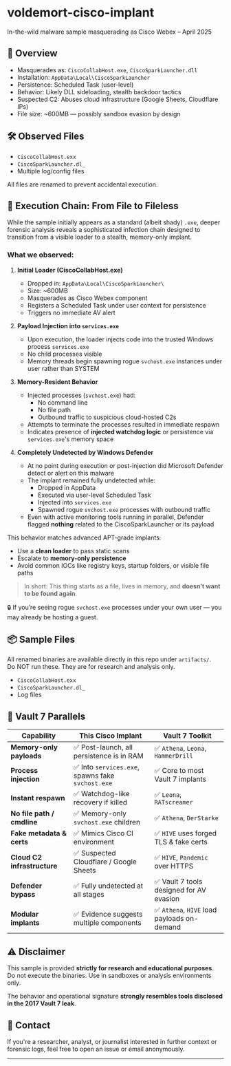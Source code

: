 # voldemort-cisco-implant
In-the-wild malware sample masquerading as Cisco Webex – April 2025
## 🧠 Overview

- Masquerades as: `CiscoCollabHost.exe`, `CiscoSparkLauncher.dll`
- Installation: `AppData\Local\CiscoSparkLauncher`
- Persistence: Scheduled Task (user-level)
- Behavior: Likely DLL sideloading, stealth backdoor tactics
- Suspected C2: Abuses cloud infrastructure (Google Sheets, Cloudflare IPs)
- File size: ~600MB — possibly sandbox evasion by design

## 🛠️ Observed Files

- `CiscoCollabHost.exx`
- `CiscoSparkLauncher.dl_`
- Multiple log/config files

All files are renamed to prevent accidental execution.

## 🧬 Execution Chain: From File to Fileless

While the sample initially appears as a standard (albeit shady) `.exe`, deeper forensic analysis reveals a sophisticated infection chain designed to transition from a visible loader to a stealth, memory-only implant.

### What we observed:

1. **Initial Loader (CiscoCollabHost.exe)**  
   - Dropped in: `AppData\Local\CiscoSparkLauncher\`  
   - Size: ~600MB  
   - Masquerades as Cisco Webex component  
   - Registers a Scheduled Task under user context for persistence  
   - Triggers no immediate AV alert

2. **Payload Injection into `services.exe`**  
   - Upon execution, the loader injects code into the trusted Windows process `services.exe`  
   - No child processes visible  
   - Memory threads begin spawning rogue `svchost.exe` instances under user rather than SYSTEM

3. **Memory-Resident Behavior**  
   - Injected processes (`svchost.exe`) had:  
     - No command line  
     - No file path  
     - Outbound traffic to suspicious cloud-hosted C2s  
   - Attempts to terminate the processes resulted in immediate respawn  
   - Indicates presence of **injected watchdog logic** or persistence via `services.exe`'s memory space

4. **Completely Undetected by Windows Defender**  
   - At no point during execution or post-injection did Microsoft Defender detect or alert on this malware  
   - The implant remained fully undetected while:
     - Dropped in AppData
     - Executed via user-level Scheduled Task
     - Injected into `services.exe`
     - Spawned rogue `svchost.exe` processes with outbound traffic
   - Even with active monitoring tools running in parallel, Defender flagged **nothing** related to the CiscoSparkLauncher or its payload

This behavior matches advanced APT-grade implants:
- Use a **clean loader** to pass static scans
- Escalate to **memory-only persistence**
- Avoid common IOCs like registry keys, startup folders, or visible file paths

> In short: This thing starts as a file, lives in memory, and **doesn’t want to be found again**.

🔒 If you’re seeing rogue `svchost.exe` processes under your own user — you may already be hosting a guest.

## 📦 Sample Files

All renamed binaries are available directly in this repo under `artifacts/`.  
Do NOT run these. They are for research and analysis only.

- `CiscoCollabHost.exx`
- `CiscoSparkLauncher.dl_`
- Log files

## 🧠 Vault 7 Parallels 

| Capability                    | This Cisco Implant                      | Vault 7 Toolkit                              |
|------------------------------|-----------------------------------------|---------------------------------------------|
| **Memory-only payloads**     | ✅ Post-launch, all persistence is in RAM | ✅ `Athena`, `Leona`, `HammerDrill`         |
| **Process injection**        | ✅ Into `services.exe`, spawns fake `svchost.exe` | ✅ Core to most Vault 7 implants     |
| **Instant respawn**          | ✅ Watchdog-like recovery if killed      | ✅ `Leona`, `RATscreamer`                   |
| **No file path / cmdline**   | ✅ Memory-only `svchost.exe` children    | ✅ `Athena`, `DerStarke`                   |
| **Fake metadata & certs**    | ✅ Mimics Cisco CI environment           | ✅ `HIVE` uses forged TLS & fake certs     |
| **Cloud C2 infrastructure**  | ✅ Suspected Cloudflare / Google Sheets  | ✅ `HIVE`, `Pandemic` over HTTPS            |
| **Defender bypass**          | ✅ Fully undetected at all stages        | ✅ Vault 7 tools designed for AV evasion     |
| **Modular implants**         | ✅ Evidence suggests multiple components | ✅ `Athena`, `HIVE` load payloads on-demand  |


## ⚠️ Disclaimer

This sample is provided **strictly for research and educational purposes**.  
Do not execute the binaries. Use in sandboxes or analysis environments only.

The behavior and operational signature **strongly resembles tools disclosed in the 2017 Vault 7 leak**.

## 📩 Contact

If you're a researcher, analyst, or journalist interested in further context or forensic logs, feel free to open an issue or email anonymously.

---

